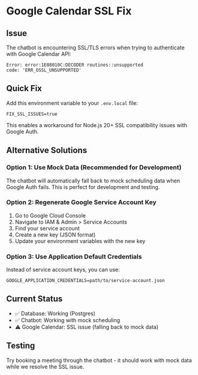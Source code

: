 # Google Calendar SSL Fix

## Issue
The chatbot is encountering SSL/TLS errors when trying to authenticate with Google Calendar API:
```
Error: error:1E08010C:DECODER routines::unsupported
code: 'ERR_OSSL_UNSUPPORTED'
```

## Quick Fix
Add this environment variable to your `.env.local` file:

```env
FIX_SSL_ISSUES=true
```

This enables a workaround for Node.js 20+ SSL compatibility issues with Google Auth.

## Alternative Solutions

### Option 1: Use Mock Data (Recommended for Development)
The chatbot will automatically fall back to mock scheduling data when Google Auth fails. This is perfect for development and testing.

### Option 2: Regenerate Google Service Account Key
1. Go to Google Cloud Console
2. Navigate to IAM & Admin > Service Accounts
3. Find your service account
4. Create a new key (JSON format)
5. Update your environment variables with the new key

### Option 3: Use Application Default Credentials
Instead of service account keys, you can use:
```env
GOOGLE_APPLICATION_CREDENTIALS=path/to/service-account.json
```

## Current Status
- ✅ Database: Working (Postgres)
- ✅ Chatbot: Working with mock scheduling
- ⚠️ Google Calendar: SSL issue (falling back to mock data)

## Testing
Try booking a meeting through the chatbot - it should work with mock data while we resolve the SSL issue.
